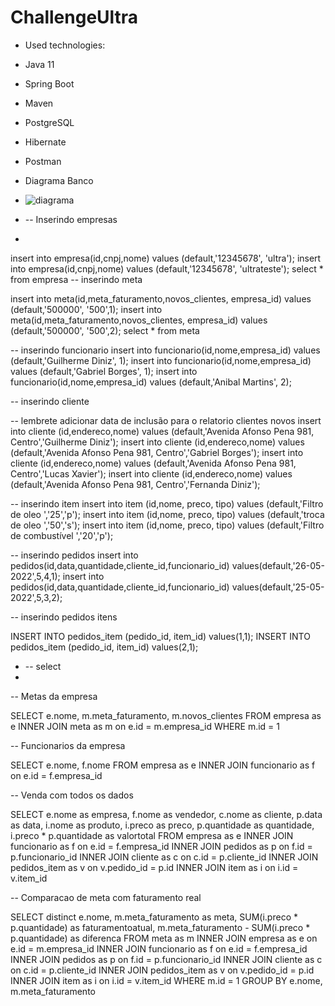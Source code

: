 # ChallengeUltra


* Used technologies:
* Java 11
* Spring Boot
* Maven
* PostgreSQL
* Hibernate
* Postman


* Diagrama Banco 
 * ![diagrama](https://user-images.githubusercontent.com/56515739/170579902-aa6e6015-b9c4-4a12-badd-83cc302f2eca.jpg)


* -- Inserindo empresas 
* 
insert into empresa(id,cnpj,nome) values (default,'12345678', 'ultra');
insert into empresa(id,cnpj,nome) values (default,'12345678', 'ultrateste');
select * from empresa
-- inserindo meta

insert into meta(id,meta_faturamento,novos_clientes, empresa_id) values (default,'500000', '500',1);
insert into meta(id,meta_faturamento,novos_clientes, empresa_id) values (default,'500000', '500',2);
select * from meta

-- inserindo funcionario
insert into funcionario(id,nome,empresa_id) values (default,'Guilherme Diniz', 1);
insert into funcionario(id,nome,empresa_id) values (default,'Gabriel Borges', 1);
insert into funcionario(id,nome,empresa_id) values (default,'Anibal Martins', 2);


-- inserindo cliente

-- lembrete adicionar data de inclusão para o relatorio clientes novos
insert into cliente (id,endereco,nome) values (default,'Avenida Afonso Pena 981, Centro','Guilherme Diniz');
insert into cliente (id,endereco,nome) values (default,'Avenida Afonso Pena 981, Centro','Gabriel Borges');
insert into cliente (id,endereco,nome) values (default,'Avenida Afonso Pena 981, Centro','Lucas Xavier');
insert into cliente (id,endereco,nome) values (default,'Avenida Afonso Pena 981, Centro','Fernanda Diniz');

-- inserindo item
insert into item (id,nome, preco, tipo) values (default,'Filtro de oleo ','25','p');
insert into item (id,nome, preco, tipo) values (default,'troca de oleo ','50','s');
insert into item (id,nome, preco, tipo) values (default,'Filtro de combustível ','20','p');

-- inserindo pedidos
insert into pedidos(id,data,quantidade,cliente_id,funcionario_id) values(default,'26-05-2022',5,4,1);
insert into pedidos(id,data,quantidade,cliente_id,funcionario_id) values(default,'25-05-2022',5,3,2);



-- inserindo pedidos itens

INSERT INTO pedidos_item (pedido_id, item_id) values(1,1);
INSERT INTO pedidos_item (pedido_id, item_id) values(2,1);


* -- select
* 
-- Metas da empresa

SELECT e.nome, m.meta_faturamento, m.novos_clientes
FROM empresa as e
INNER JOIN meta as m on e.id = m.empresa_id
WHERE m.id = 1

-- Funcionarios da empresa

SELECT e.nome, f.nome
FROM empresa as e
INNER JOIN funcionario as f on e.id = f.empresa_id

-- Venda com todos os dados

SELECT e.nome as empresa, f.nome as vendedor, c.nome as cliente, p.data as data, i.nome as produto, i.preco as preco, p.quantidade as quantidade, i.preco * p.quantidade as valortotal
FROM empresa as e
INNER JOIN funcionario as f on e.id = f.empresa_id
INNER JOIN pedidos as p on f.id = p.funcionario_id
INNER JOIN cliente as c on c.id = p.cliente_id
INNER JOIN pedidos_item as v on v.pedido_id = p.id
INNER JOIN item as i on i.id = v.item_id

-- Comparacao de meta com faturamento real

SELECT distinct e.nome, m.meta_faturamento as meta, SUM(i.preco * p.quantidade) as faturamentoatual, m.meta_faturamento - SUM(i.preco * p.quantidade) as diferenca
FROM meta as m
INNER JOIN empresa as e on e.id = m.empresa_id
INNER JOIN funcionario as f on e.id = f.empresa_id
INNER JOIN pedidos as p on f.id = p.funcionario_id
INNER JOIN cliente as c on c.id = p.cliente_id
INNER JOIN pedidos_item as v on v.pedido_id = p.id
INNER JOIN item as i on i.id = v.item_id
WHERE m.id = 1
GROUP BY e.nome, m.meta_faturamento
